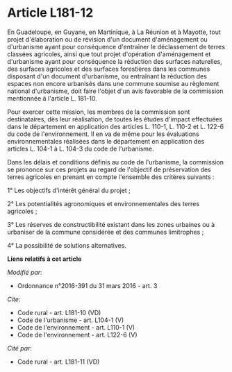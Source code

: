 # Article L181-12

En Guadeloupe, en Guyane, en Martinique, à La Réunion et à Mayotte, tout projet d'élaboration ou de révision d'un document
d'aménagement ou d'urbanisme ayant pour conséquence d'entraîner le déclassement de terres classées agricoles, ainsi que tout
projet d'opération d'aménagement et d'urbanisme ayant pour conséquence la réduction des surfaces naturelles, des surfaces
agricoles et des surfaces forestières dans les communes disposant d'un document d'urbanisme, ou entraînant la réduction des
espaces non encore urbanisés dans une commune soumise au règlement national d'urbanisme, doit faire l'objet d'un avis
favorable de la commission mentionnée à l'article L. 181-10. 

Pour exercer cette mission, les membres de la commission sont destinataires, dès leur réalisation, de toutes les études
d'impact effectuées dans le département en application des articles L. 110-1,  L. 110-2 et L. 122-6 du code de
l'environnement. Il en va de même pour les évaluations environnementales réalisées dans le département en application des
articles L. 104-1 à L. 104-3 du code de l'urbanisme. 

Dans les délais et conditions définis au code de l'urbanisme, la commission se prononce sur ces projets au regard de
l'objectif de préservation des terres agricoles en prenant en compte l'ensemble des critères suivants : 

1° Les objectifs d'intérêt général du projet ; 

2° Les potentialités agronomiques et environnementales des terres agricoles ; 

3° Les réserves de constructibilité existant dans les zones urbaines ou à urbaniser de la commune considérée et des communes
limitrophes ; 

4° La possibilité de solutions alternatives.

**Liens relatifs à cet article**

_Modifié par_:

  - Ordonnance n°2016-391 du 31 mars 2016 - art. 3

_Cite_:

  - Code rural - art. L181-10 (VD)
  - Code de l'urbanisme - art. L104-1 (V)
  - Code de l'environnement - art. L110-1 (V)
  - Code de l'environnement - art. L122-6 (V)

_Cité par_:

  - Code rural - art. L181-11 (VD)
